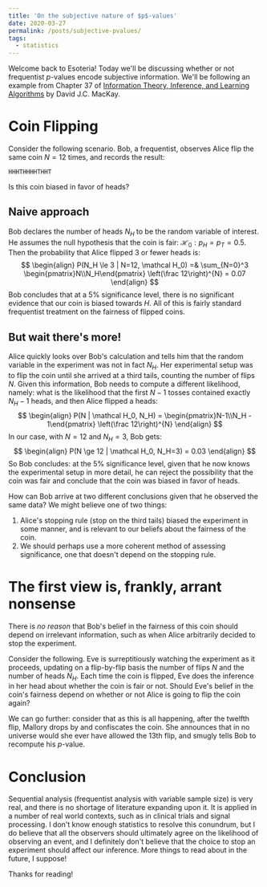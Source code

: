 ```yaml
---
title: 'On the subjective nature of $p$-values'
date: 2020-03-27
permalink: /posts/subjective-pvalues/
tags:
  - statistics
---
```


Welcome back to Esoteria! Today we'll be discussing whether or not frequentist $p$-values encode subjective information. We'll be following an example from Chapter 37 of [Information Theory, Inference, and Learning Algorithms](http://www.inference.org.uk/itprnn/book.pdf) by David J.C. MacKay.

# Coin Flipping
Consider the following scenario. Bob, a frequentist, observes Alice flip the same coin  $N=12$ times, and records the result:

`HHHTHHHHTHHT`

Is this coin biased in favor of heads?

## Naive approach
Bob declares the number of heads $N_H$ to be the random variable of interest. He assumes the null hypothesis that the coin is fair: $\mathcal H_0: p_H = p_T = 0.5$. Then the probability that Alice flipped 3 or fewer heads is:
$$
\begin{align}
P(N_H \le 3 | N=12, \mathcal H_0) =& \sum_{N=0}^3 \begin{pmatrix}N\\N_H\end{pmatrix} \left(\frac 12\right)^{N} = 0.07
\end{align}
$$
Bob concludes that at a 5% significance level, there is no significant evidence that our coin is biased towards $H$. All of this is fairly standard frequentist treatment on the fairness of flipped coins.

## But wait there's more!
Alice quickly looks over Bob's calculation and tells him that the random variable in the experiment was not in fact $N_H$. Her experimental setup was to flip the coin until she arrived at a third tails, counting the number of flips $N$. Given this information, Bob needs to compute a different likelihood, namely: what is the likelihood that the first $N-1$ tosses contained exactly $N_H - 1$ heads, and then Alice flipped a heads:
$$
\begin{align}
P(N | \mathcal H_0, N_H) = \begin{pmatrix}N-1\\N_H - 1\end{pmatrix} \left(\frac 12\right)^{N}
\end{align}
$$
In our case, with $N = 12$ and $N_H = 3$, Bob gets:
$$
\begin{align}
P(N \ge 12 | \mathcal H_0, N_H=3) = 0.03
\end{align}
$$
So Bob concludes: at the 5% significance level, given that he now knows the experimental setup in more detail, he can reject the possibility that the coin was fair and conclude that the coin was biased in favor of heads.

How can Bob arrive at two different conclusions given that he observed the same data? We might believe one of two things:
1. Alice's stopping rule (stop on the third tails) biased the experiment in some manner, and is relevant to our beliefs about the fairness of the coin.
2. We should perhaps use a more coherent method of assessing significance, one that doesn't depend on the stopping rule.

# The first view is, frankly, arrant nonsense
There is *no reason* that Bob's belief in the fairness of this coin should depend on irrelevant information, such as when Alice arbitrarily decided to stop the experiment.

Consider the following. Eve is surreptitiously watching the experiment as it proceeds, updating on a flip-by-flip basis the number of flips $N$ and the number of heads $N_H$. Each time the coin is flipped, Eve does the inference in her head about whether the coin is fair or not. Should Eve's belief in the coin's fairness depend on whether or not Alice is going to flip the coin again?

We can go further: consider that as this is all happening, after the twelfth flip, Mallory drops by and confiscates the coin. She announces that in no universe would she ever have allowed the 13th flip, and smugly tells Bob to recompute his $p$-value.

# Conclusion
Sequential analysis (frequentist analysis with variable sample size) is very real, and there is no shortage of literature expanding upon it. It is applied in a number of real world contexts, such as in clinical trials and signal processing. I don't know enough statistics to resolve this conundrum, but I do believe that all the observers should ultimately agree on the likelihood of observing an event, and I definitely don't believe that the choice to stop an experiment should affect our inference. More things to read about in the future, I suppose!

Thanks for reading!
